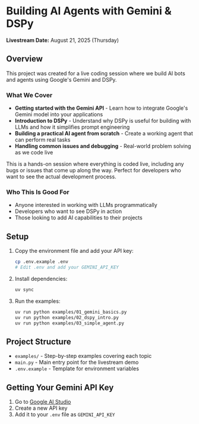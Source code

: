 # Building AI Agents with Gemini & DSPy

**Livestream Date:** August 21, 2025 (Thursday)

## Overview

This project was created for a live coding session where we build AI bots and agents using Google's Gemini and DSPy.

### What We Cover

- **Getting started with the Gemini API** - Learn how to integrate Google's Gemini model into your applications
- **Introduction to DSPy** - Understand why DSPy is useful for building with LLMs and how it simplifies prompt engineering
- **Building a practical AI agent from scratch** - Create a working agent that can perform real tasks
- **Handling common issues and debugging** - Real-world problem solving as we code live

This is a hands-on session where everything is coded live, including any bugs or issues that come up along the way. Perfect for developers who want to see the actual development process.

### Who This Is Good For

- Anyone interested in working with LLMs programmatically
- Developers who want to see DSPy in action
- Those looking to add AI capabilities to their projects

## Setup

1. Copy the environment file and add your API key:
   ```bash
   cp .env.example .env
   # Edit .env and add your GEMINI_API_KEY
   ```

2. Install dependencies:
   ```bash
   uv sync
   ```

3. Run the examples:
   ```bash
   uv run python examples/01_gemini_basics.py
   uv run python examples/02_dspy_intro.py
   uv run python examples/03_simple_agent.py
   ```

## Project Structure

- `examples/` - Step-by-step examples covering each topic
- `main.py` - Main entry point for the livestream demo
- `.env.example` - Template for environment variables

## Getting Your Gemini API Key

1. Go to [Google AI Studio](https://aistudio.google.com/)
2. Create a new API key
3. Add it to your `.env` file as `GEMINI_API_KEY`